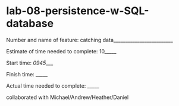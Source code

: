# lab-08-persistence-w-SQL-database
Number and name of feature: catching data_________________________

Estimate of time needed to complete: 10_____

Start time: _0945____

Finish time: _____

Actual time needed to complete: _____

collaborated with Michael/Andrew/Heather/Daniel
